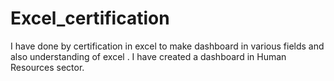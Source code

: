 # Excel_certification
  I have done by certification in excel to make dashboard in various fields and also understanding of excel .
  I have created a dashboard in Human Resources sector.
